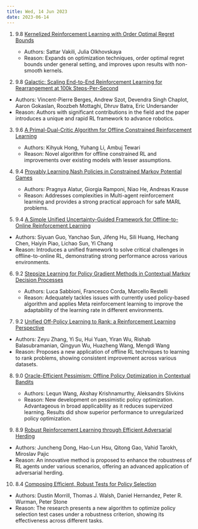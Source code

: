 ```yaml
---
title: Wed, 14 Jun 2023
date: 2023-06-14
---
```

1. 9.8 [Kernelized Reinforcement Learning with Order Optimal Regret Bounds](https://arxiv.org/abs/2306.07745)
   * Authors: Sattar Vakili, Julia Olkhovskaya
   * Reason: Expands on optimization techniques, order optimal regret bounds under general setting, and improves upon results with non-smooth kernels. 

2. 9.8 [Galactic: Scaling End-to-End Reinforcement Learning for Rearrangement at 100k Steps-Per-Second](https://arxiv.org/abs/2306.07552)
* Authors: Vincent-Pierre Berges, Andrew Szot, Devendra Singh Chaplot, Aaron Gokaslan, Roozbeh Mottaghi, Dhruv Batra, Eric Undersander
* Reason: Authors with significant contributions in the field and the paper introduces a unique and rapid RL framework to advance robotics.

3. 9.6 [A Primal-Dual-Critic Algorithm for Offline Constrained Reinforcement Learning](https://arxiv.org/abs/2306.07818)
   * Authors: Kihyuk Hong, Yuhang Li, Ambuj Tewari
   * Reason: Novel algorithm for offline constrained RL and improvements over existing models with lesser assumptions.

4. 9.4 [Provably Learning Nash Policies in Constrained Markov Potential Games](https://arxiv.org/abs/2306.07749)
   * Authors: Pragnya Alatur, Giorgia Ramponi, Niao He, Andreas Krause
   * Reason: Addresses complexities in Multi-agent reinforcement learning and provides a strong practical approach for safe MARL problems.

5. 9.4 [A Simple Unified Uncertainty-Guided Framework for Offline-to-Online Reinforcement Learning](https://arxiv.org/abs/2306.07541)
* Authors: Siyuan Guo, Yanchao Sun, Jifeng Hu, Sili Huang, Hechang Chen, Haiyin Piao, Lichao Sun, Yi Chang
* Reason: Introduces a unified framework to solve critical challenges in offline-to-online RL, demonstrating strong performance across various environments.

6. 9.2 [Stepsize Learning for Policy Gradient Methods in Contextual Markov Decision Processes](https://arxiv.org/abs/2306.07741)
   * Authors: Luca Sabbioni, Francesco Corda, Marcello Restelli
   * Reason: Adequately tackles issues with currently used policy-based algorithm and applies Meta reinforcement learning to improve the adaptability of the learning rate in different environments.

7. 9.2 [Unified Off-Policy Learning to Rank: a Reinforcement Learning Perspective](https://arxiv.org/abs/2306.07528)
* Authors: Zeyu Zhang, Yi Su, Hui Yuan, Yiran Wu, Rishab Balasubramanian, Qingyun Wu, Huazheng Wang, Mengdi Wang
* Reason: Proposes a new application of offline RL techniques to learning to rank problems, showing consistent improvement across various datasets.

8. 9.0 [Oracle-Efficient Pessimism: Offline Policy Optimization in Contextual Bandits](https://arxiv.org/abs/2306.07923)
   * Authors: Lequn Wang, Akshay Krishnamurthy, Aleksandrs Slivkins
   * Reason: New development on pessimistic policy optimization. Advantageous in broad applicability as it reduces supervized learning. Results did show superior performance to unregularized policy optimization.

9. 8.9 [Robust Reinforcement Learning through Efficient Adversarial Herding](https://arxiv.org/abs/2306.07408)
* Authors: Juncheng Dong, Hao-Lun Hsu, Qitong Gao, Vahid Tarokh, Miroslav Pajic
* Reason: An innovative method is proposed to enhance the robustness of RL agents under various scenarios, offering an advanced application of adversarial herding.

10. 8.4 [Composing Efficient, Robust Tests for Policy Selection](https://arxiv.org/abs/2306.07372)
* Authors: Dustin Morrill, Thomas J. Walsh, Daniel Hernandez, Peter R. Wurman, Peter Stone
* Reason: The research presents a new algorithm to optimize policy selection test cases under a robustness criterion, showing its effectiveness across different tasks.


